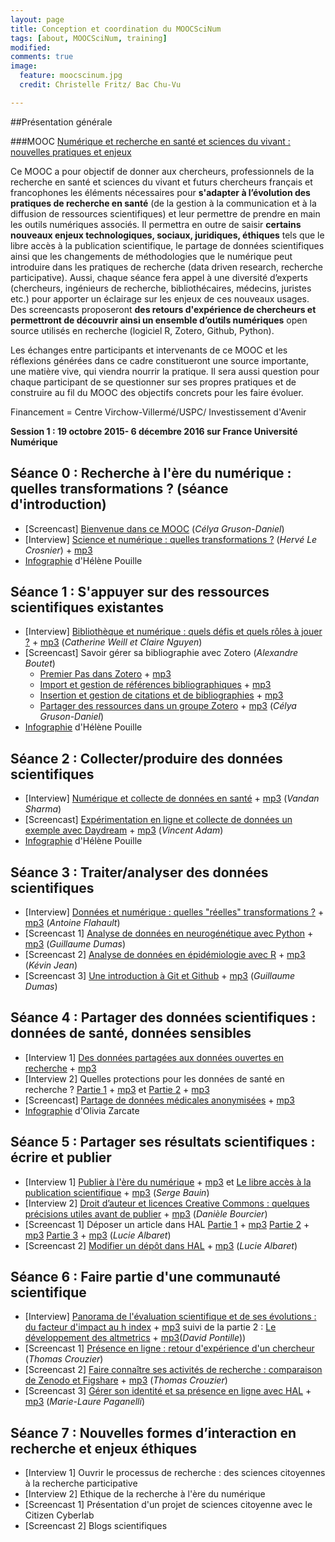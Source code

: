 ```yaml
---
layout: page
title: Conception et coordination du MOOCSciNum 
tags: [about, MOOCSciNum, training]
modified:
comments: true
image:
  feature: moocscinum.jpg
  credit: Christelle Fritz/ Bac Chu-Vu

---
```




##Présentation générale

###MOOC [Numérique et recherche en santé et sciences du vivant : nouvelles pratiques et enjeux](https://www.france-universite-numerique-mooc.fr/courses/VirchowVillerme/06005/session01/about)

Ce MOOC a pour objectif de donner aux chercheurs, professionnels de la recherche en santé et sciences du vivant et futurs chercheurs français et francophones les éléments nécessaires pour **s'adapter à l’évolution des pratiques de recherche en santé** (de la gestion à la communication et à la diffusion de ressources scientifiques) et leur permettre de prendre en main les outils numériques associés. Il permettra en outre de saisir **certains nouveaux enjeux technologiques, sociaux, juridiques, éthiques** tels que le libre accès à la publication scientifique, le partage de données scientifiques ainsi que les changements de méthodologies que le numérique peut introduire dans les pratiques de recherche (data driven research, recherche participative). 
Aussi, chaque séance fera appel à une diversité d’experts (chercheurs, ingénieurs de recherche, bibliothécaires, médecins, juristes etc.) pour apporter un éclairage sur les enjeux de ces nouveaux usages. Des screencasts proposeront **des retours d'expérience de chercheurs et permettront de découvrir ainsi un ensemble d’outils numériques** open source utilisés en recherche (logiciel R, Zotero, Github, Python).

Les échanges entre participants et intervenants de ce MOOC et les réflexions générées dans ce cadre constitueront une source importante, une matière vive, qui viendra nourrir la pratique. Il sera aussi question pour chaque participant de se questionner sur ses propres pratiques et de construire au fil du MOOC des objectifs concrets pour les faire évoluer.


Financement = Centre Virchow-Villermé/USPC/ Investissement d'Avenir 

**Session 1 : 19 octobre 2015- 6 décembre 2016 sur France Université Numérique**


## Séance 0 : Recherche à l'ère du numérique : quelles transformations ? (séance d'introduction)
- [Screencast] [Bienvenue dans ce MOOC](https://youtu.be/MKGgSefAjmU?list=PLp_ugSUC6I1oLenFuPlekHFU3nudIWa5V) (*Célya Gruson-Daniel*)
- [Interview] [Science et numérique : quelles transformations ?](https://www.youtube.com/watch?v=rG7yjPKQ-ZY) (*Hervé Le Crosnier*) + [mp3](https://oae.esup-portail.org/content/OAE-Esup/VJt1kPnll)
- [Infographie](http://figshare.com/articles/Science_et_num_rique_quelles_transformations_/1572555) d'Hélène Pouille

## Séance 1 : S'appuyer sur des ressources scientifiques existantes
- [Interview] [Bibliothèque et numérique : quels défis et quels rôles à jouer ?](https://www.youtube.com/watch?v=COcklc4QASg) + [mp3](https://oae.esup-portail.org/content/OAE-Esup/VktQn0Gbe) (*Catherine Weill et Claire Nguyen*)
- [Screencast] Savoir gérer sa bibliographie avec Zotero (*Alexandre Boutet*)
  - [Premier Pas dans Zotero](https://www.youtube.com/watch?v=sBNhU7eTKz4) + [mp3](https://oae.esup-portail.org/content/OAE-Esup/V1gfoaRfbe)
  - [Import et gestion de références bibliographiques](https://www.youtube.com/watch?v=pbzBhQk9S7w) + [mp3](https://oae.esup-portail.org/content/OAE-Esup/4JFWaRzWg)
  - [Insertion et gestion de citations et de bibliographies](https://www.youtube.com/watch?v=6AoackQaw1g) + [mp3](https://oae.esup-portail.org/content/OAE-Esup/Nkbq2Czbg)
  - [Partager des ressources dans un groupe Zotero](https://www.youtube.com/watch?v=HDcO2TAPGdk) + [mp3](https://oae.esup-portail.org/content/OAE-Esup/VyGw30M-g) (*Célya Gruson-Daniel*)
- [Infographie](http://figshare.com/articles/Biblioth_que_et_num_rique_quels_d_fis_et_quels_r_les_jouer_/1585142) d'Hélène Pouille

## Séance 2 : Collecter/produire des données scientifiques
- [Interview] [Numérique et collecte de données en santé](https://www.youtube.com/watch?v=vB0jHQgVkEs&list=PLp_ugSUC6I1oANRlVyd0oou2YPdngIqn_&index=2) + [mp3](https://oae.esup-portail.org/content/OAE-Esup/EJzOAGnZx) (*Vandan Sharma*)
- [Screencast] [Expérimentation en ligne et collecte de données un exemple avec Daydream](https://www.youtube.com/watch?v=nQWLKt_6Ac4&list=PLp_ugSUC6I1oANRlVyd0oou2YPdngIqn_) + [mp3](https://oae.esup-portail.org/content/OAE-Esup/N1nvkQ2Ze) (*Vincent Adam*)
- [Infographie](http://figshare.com/articles/Num_rique_et_collecte_des_donn_es_en_sant_/1590970) d'Hélène Pouille

## Séance 3 : Traiter/analyser des données scientifiques
- [Interview] [Données et numérique : quelles "réelles" transformations ?](https://www.youtube.com/watch?v=itHhiPkH7yc) + [mp3](https://oae.esup-portail.org/content/OAE-Esup/V1kiN8rMg) (*Antoine Flahault*)
- [Screencast 1] [Analyse de données en neurogénétique avec Python](https://www.youtube.com/watch?v=nKnNeIy5SqM) + [mp3](https://oae.esup-portail.org/content/OAE-Esup/VJm1NIBMx) (*Guillaume Dumas*)
- [Screencast 2] [Analyse de données en épidémiologie avec R](https://www.youtube.com/watch?v=KE-WZwGaGi4) + [mp3](https://oae.esup-portail.org/content/OAE-Esup/N1csX8BGe) (*Kévin Jean*)
- [Screencast 3] [Une introduction à Git et Github](https://www.youtube.com/watch?v=jrxOCiIo1fs) + [mp3](https://oae.esup-portail.org/content/OAE-Esup/VkUX4LrMx) (*Guillaume Dumas*)

## Séance 4 : Partager des données scientifiques : données de santé, données sensibles
- [Interview 1] [Des données partagées aux données ouvertes en recherche](https://www.youtube.com/watch?v=_Y0MiIqBjM0&list=PLp_ugSUC6I1rNuPsU_A8S_bU-INiOJ9f_) + [mp3](https://oae.esup-portail.org/content/OAE-Esup/4yeeFq0Me)
- [Interview 2] Quelles protections pour les données de santé en recherche ? [Partie 1](https://www.youtube.com/watch?v=Msf7emTMPjU&list=PLp_ugSUC6I1rNuPsU_A8S_bU-INiOJ9f_&index=2) + [mp3](https://oae.esup-portail.org/content/OAE-Esup/VkUXK9Azx) et [Partie 2](https://www.youtube.com/watch?v=kP-qDndoxfs&index=3&list=PLp_ugSUC6I1rNuPsU_A8S_bU-INiOJ9f_) + [mp3](https://oae.esup-portail.org/content/OAE-Esup/EyZj_qRfx)
- [Screencast] [Partage de données médicales anonymisées](https://www.youtube.com/watch?v=VxGkiF--3D0&list=PLp_ugSUC6I1rNuPsU_A8S_bU-INiOJ9f_&index=4) + [mp3](https://oae.esup-portail.org/content/OAE-Esup/41Bzs5CMg)
- [Infographie](http://figshare.com/articles/Donn_es_de_sant_quelles_protections_/1601882) d'Olivia Zarcate 

## Séance 5 : Partager ses résultats scientifiques : écrire et publier
- [Interview 1] [Publier à l'ère du numérique](https://www.youtube.com/watch?v=uKUScf6NrNY&list=PLp_ugSUC6I1pnakHnSIqyUqEb_uYt3j-k) + [mp3](https://oae.esup-portail.org/content/OAE-Esup/NkoCWksQe) et [Le libre accès à la publication scientifique](https://www.youtube.com/watch?v=VbGEmOi7PEo&list=PLp_ugSUC6I1pnakHnSIqyUqEb_uYt3j-k&index=3) + [mp3](https://oae.esup-portail.org/content/OAE-Esup/4kswXyimx) (*Serge Bauin*)
- [Interview 2] [Droit d’auteur et licences Creative Commons : quelques précisions utiles avant de publier](https://www.youtube.com/watch?v=MM8oZPsGOj0&index=2&list=PLp_ugSUC6I1pnakHnSIqyUqEb_uYt3j-k) + [mp3](https://oae.esup-portail.org/content/OAE-Esup/N1WJmysXg) (*Danièle Bourcier*)
- [Screencast 1] Déposer un article dans HAL [Partie 1](https://www.youtube.com/watch?v=XiOw-ilpnjo&list=PLp_ugSUC6I1pnakHnSIqyUqEb_uYt3j-k&index=4) + [mp3](https://oae.esup-portail.org/content/OAE-Esup/VyEmX1jmg) [Partie 2](https://www.youtube.com/watch?v=0n7yuI788Z4&index=5&list=PLp_ugSUC6I1pnakHnSIqyUqEb_uYt3j-k) + [mp3](https://oae.esup-portail.org/content/OAE-Esup/E1Gn4Jjml) [Partie 3](https://www.youtube.com/watch?v=NRTy8B4WvaI&list=PLp_ugSUC6I1pnakHnSIqyUqEb_uYt3j-k&index=6) + [mp3](https://www.youtube.com/watch?v=NRTy8B4WvaI&index=6&list=PLp_ugSUC6I1pnakHnSIqyUqEb_uYt3j-k) (*Lucie Albaret*)
- [Screencast 2] [Modifier un dépôt dans HAL](https://www.youtube.com/watch?v=ggE_wqsZHjw&list=PLp_ugSUC6I1pnakHnSIqyUqEb_uYt3j-k&index=7) + [mp3](https://oae.esup-portail.org/content/OAE-Esup/EkaUt1iQl) (*Lucie Albaret*)

## Séance 6 : Faire partie d'une communauté scientifique
- [Interview] [Panorama de l'évaluation scientifique et de ses évolutions : du facteur d'impact au h index](https://www.youtube.com/watch?v=byRK3GusJyY&list=PLp_ugSUC6I1pR1VUBhBkVPFRugrLL_deA&index=1) + [mp3](https://oae.esup-portail.org/content/OAE-Esup/NktwH-B4x) suivi de la partie 2 : [Le développement des altmetrics](https://www.youtube.com/watch?v=5Fpfb-jWPPU&list=PLp_ugSUC6I1pR1VUBhBkVPFRugrLL_deA&index=2) + [mp3](https://oae.esup-portail.org/content/OAE-Esup/NynzIZSNg)(*David Pontille*))
- [Screencast 1] [Présence en ligne : retour d'expérience d'un chercheur](https://www.amara.org/fr/videos/A0C9eEFAWGX9/info/presence-en-ligne-retour-dexperience-dun-chercheur-moocscinums6/) (*Thomas Crouzier*)
- [Screencast 2] [Faire connaître ses activités de recherche : comparaison de Zenodo et Figshare](https://www.youtube.com/watch?v=KRq_rLldzME&list=PLp_ugSUC6I1pR1VUBhBkVPFRugrLL_deA&index=3) + [mp3](https://oae.esup-portail.org/content/OAE-Esup/4JEiBWBNl) (*Thomas Crouzier*)
- [Screencast 3] [Gérer son identité et sa présence en ligne avec HAL](https://www.youtube.com/watch?v=21LlrRz5HaU&list=PLp_ugSUC6I1pR1VUBhBkVPFRugrLL_deA&index=4) + [mp3](https://oae.esup-portail.org/content/OAE-Esup/NyRDjbBNe) (*Marie-Laure Paganelli*)

## Séance 7 : Nouvelles formes d’interaction en recherche et enjeux éthiques
- [Interview 1] Ouvrir le processus de recherche : des sciences citoyennes à la recherche participative
- [Interview 2] Ethique de la recherche à l'ère du numérique
- [Screencast 1] Présentation d'un projet de sciences citoyenne avec le Citizen Cyberlab
- [Screencast 2] Blogs scientifiques

